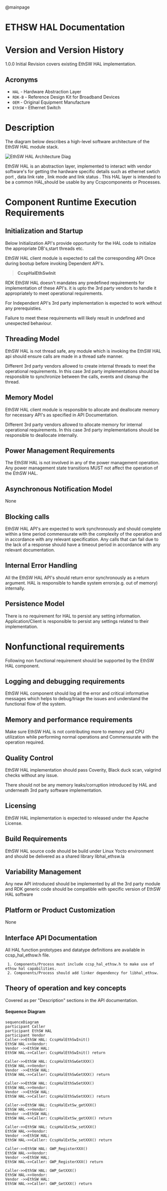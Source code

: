 @mainpage

# ETHSW HAL Documentation

# Version and Version History


1.0.0 Initial Revision covers existing EthSW HAL implementation.

## Acronyms

- `HAL` \- Hardware Abstraction Layer
- `RDK-B` \- Reference Design Kit for Broadband Devices
- `OEM` \- Original Equipment Manufacture
- `EthSW` \- Ethernet Switch

# Description
The diagram below describes a high-level software architecture of the EthSW HAL module stack. 

![EthSW HAL Architecture Diag](images/EthSW_HAL_Architecture.png)

EthSW HAL is an abstraction layer, implemented to interact with vendor software's for getting the hardware specific details such as ethernet swtich port , data link rate , link mode and link status .
This HAL layer is intended to be a common HAL,should be usable by any Ccspcomponents or Processes.

# Component Runtime Execution Requirements

## Initialization and Startup

Below Initialization API's provide opportunity for the HAL code to initialize the appropriate DB's,start threads etc. 

EthSW HAL client module is expected to call the corresponding API Once during bootup before invoking Dependent API's.

> **CcspHalEthSwInit**

RDK EthSW HAL doesn't mandates any predefined requirements for implementation of these API's. it is upto the 
3rd party vendors to handle it appropriately to meet operational requirements.

For Independent API's 3rd party implementation is expected to work without any prerequisties.

Failure to meet these requirements will likely result in undefined and unexpected behaviour.

## Threading Model

EthSW HAL is not thread safe, any module which is invoking the EthSW HAL api should ensure calls are made in a thread safe manner.

Different 3rd party vendors allowed to create internal threads to meet the operational requirements. In this case 3rd party implementations
should be responsible to synchronize between the calls, events and cleanup the thread.

## Memory Model

EthSW HAL client module is responsible to allocate and deallocate memory for necessary API's as specified in API Documentation.

Different 3rd party vendors allowed to allocate memory for internal operational requirements. In this case 3rd party implementations
should be responsible to deallocate internally.

## Power Management Requirements

The EthSW HAL is not involved in any of the power management operation.
Any power management state transitions MUST not affect the operation of the EthSW HAL. 

## Asynchronous Notification Model
None

## Blocking calls

EthSW HAL API's are expected to work synchronously and should complete within a time period commensurate with the complexity of the operation and in accordance with any relevant specification. 
Any calls that can fail due to the lack of a response should have a timeout period in accordance with any relevant documentation.

## Internal Error Handling

All the EthSW HAL API's should return error synchronously as a return argument. HAL is responsible to handle system errors(e.g. out of memory) internally.

## Persistence Model

There is no requirement for HAL to persist any setting information. Application/Client is responsible to persist any settings related to their implementation.

# Nonfunctional requirements

Following non functional requirement should be supported by the EthSW HAL component.

## Logging and debugging requirements

EthSW HAL component should log all the error and critical informative messages which helps to debug/triage the issues and understand the functional flow of the system.

## Memory and performance requirements

Make sure EthSW HAL is not contributing more to memory and CPU utilization while performing normal operations and Commensurate with the operation required.


## Quality Control

EthSW HAL implementation should pass Coverity, Black duck scan, valgrind checks without any issue.

There should not be any memory leaks/corruption introduced by HAL and underneath 3rd party software implementation.


## Licensing

EthSW HAL implementation is expected to released under the Apache License. 

## Build Requirements

EthSW HAL source code should be build under Linux Yocto environment and should be delivered as a shared library libhal_ethsw.la
  
## Variability Management

Any new API introduced should be implemented by all the 3rd party module and RDK generic code should be compatible with specific version of EthSW HAL software

## Platform or Product Customization

None

## Interface API Documentation

All HAL function prototypes and datatype definitions are available in ccsp_hal_ethsw.h file.
    
     1. Components/Process must include ccsp_hal_ethsw.h to make use of ethsw hal capabilities.
     2. Components/Process should add linker dependency for libhal_ethsw.

## Theory of operation and key concepts

Covered as per "Description" sections in the API documentation.

#### Sequence Diagram

```mermaid
sequenceDiagram
participant Caller
participant EthSW HAL
participant Vendor
Caller->>EthSW HAL: CcspHalEthSwInit()
EthSW HAL->>Vendor: 
Vendor ->>EthSW HAL: 
EthSW HAL->>Caller: CcspHalEthSwInit() return

Caller->>EthSW HAL: CcspHalEthSwGetXXX()
EthSW HAL->>Vendor: 
Vendor ->>EthSW HAL: 
EthSW HAL->>Caller: CcspHalEthSwGetXXX() return

Caller->>EthSW HAL: CcspHalEthSwSetXXX()
EthSW HAL->>Vendor: 
Vendor ->>EthSW HAL: 
EthSW HAL->>Caller: CcspHalEthSwSetXXX() return

Caller->>EthSW HAL: CcspHalExtSw_getXXX()
EthSW HAL->>Vendor: 
Vendor ->>EthSW HAL: 
EthSW HAL->>Caller: CcspHalExtSw_getXXX() return

Caller->>EthSW HAL: CcspHalExtSw_setXXX()
EthSW HAL->>Vendor: 
Vendor ->>EthSW HAL: 
EthSW HAL->>Caller: CcspHalExtSw_setXXX() return

Caller->>EthSW HAL: GWP_RegisterXXX()
EthSW HAL->>Vendor: 
Vendor ->>EthSW HAL: 
EthSW HAL->>Caller: GWP_RegisterXXX() return

Caller->>EthSW HAL: GWP_GetXXX()
EthSW HAL->>Vendor: 
Vendor ->>EthSW HAL: 
EthSW HAL->>Caller: GWP_GetXXX() return
```
